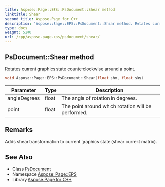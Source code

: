 ```yaml
---
title: Aspose::Page::EPS::PsDocument::Shear method
linktitle: Shear
second_title: Aspose.Page for C++
description: 'Aspose::Page::EPS::PsDocument::Shear method. Rotates current graphics state counterclockwise around a point in C++.'
type: docs
weight: 5200
url: /cpp/aspose.page.eps/psdocument/shear/
---
```

## PsDocument::Shear method


Rotates current graphics state counterclockwise around a point.

```cpp
void Aspose::Page::EPS::PsDocument::Shear(float shx, float shy)
```


| Parameter | Type | Description |
| --- | --- | --- |
| angleDegrees | float | The angle of rotation in degrees. |
| point | float | The point around which rotation will be performed. |
## Remarks



Adds shear transformation to current graphics state (shear current matrix).

## See Also

* Class [PsDocument](../)
* Namespace [Aspose::Page::EPS](../../)
* Library [Aspose.Page for C++](../../../)
